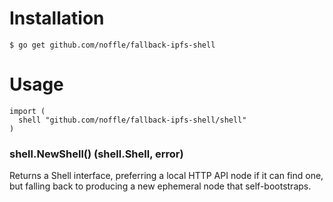 # Installation

```
$ go get github.com/noffle/fallback-ipfs-shell
```

# Usage
```
import (
  shell "github.com/noffle/fallback-ipfs-shell/shell"
)
```

### shell.NewShell() (shell.Shell, error)

Returns a Shell interface, preferring a local HTTP API node if it can find one,
but falling back to producing a new ephemeral node that self-bootstraps.

